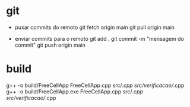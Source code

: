 # git
- puxar commits do remoto
git fetch origin main
git pull origin main

- enviar commits para o remoto
git add .
git commit -m "mensagem do commit"
git push origin main

# build
g++ -o build/FreeCellApp FreeCellApp.cpp src/*.cpp src/verificacao/*.cpp
g++ -o build/FreeCellApp.exe FreeCellApp.cpp src/*.cpp src/verificacao/*.cpp